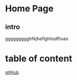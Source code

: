 # Home Page

## intro 
ggggggggghfkjheflghlisdfhsas

# table of content

[gitHub](https://abdallahsafi.github.io/dumy/gitHub)

